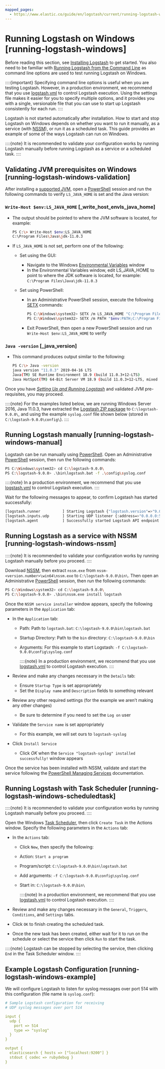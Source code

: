 ```yaml
---
mapped_pages:
  - https://www.elastic.co/guide/en/logstash/current/running-logstash-windows.html
---
```


# Running Logstash on Windows [running-logstash-windows]

Before reading this section, see [Installing Logstash](/reference/installing-logstash.md) to get started.  You also need to be familiar with [Running Logstash from the Command Line](/reference/running-logstash-command-line.md) as command line options are used to test running Logstash on Windows.

::::{important}
Specifying command line options is useful when you are testing Logstash. However, in a production environment, we recommend that you use [logstash.yml](/reference/logstash-settings-file.md) to control Logstash execution. Using the settings file makes it easier for you to specify multiple options, and it provides you with a single, versionable file that you can use to start up Logstash consistently for each run.
::::


Logstash is not started automatically after installation. How to start and stop Logstash on Windows depends on whether you want to run it manually, as a service (with [NSSM](https://nssm.cc/)), or run it as a scheduled task. This guide provides an example of some of the ways Logstash can run on Windows.

::::{note}
It is recommended to validate your configuration works by running Logstash manually before running Logstash as a service or a scheduled task.
::::


## Validating JVM prerequisites on Windows [running-logstash-windows-validation]

After installing a [supported JVM](https://www.elastic.co/support/matrix#matrix_jvm), open a [PowerShell](https://docs.microsoft.com/en-us/powershell/) session and run the following commands to verify `LS_JAVA_HOME` is set and the Java version:

### `Write-Host $env:LS_JAVA_HOME` [_write_host_envls_java_home]

* The output should be pointed to where the JVM software is located, for example:

    ```sh
    PS C:\> Write-Host $env:LS_JAVA_HOME
    C:\Program Files\Java\jdk-11.0.3
    ```

* If `LS_JAVA_HOME` is not set, perform one of the following:

    * Set using the GUI:

        * Navigate to the Windows [Environmental Variables](https://docs.microsoft.com/en-us/windows/win32/procthread/environment-variables) window
        * In the Environmental Variables window, edit LS_JAVA_HOME to point to where the JDK software is located, for example: `C:\Program Files\Java\jdk-11.0.3`

    * Set using PowerShell:

        * In an Administrative PowerShell session, execute the following [SETX](https://docs.microsoft.com/en-us/windows-server/administration/windows-commands/setx) commands:

            ```sh
            PS C:\Windows\system32> SETX /m LS_JAVA_HOME "C:\Program Files\Java\jdk-11.0.3"
            PS C:\Windows\system32> SETX /m PATH "$env:PATH;C:\Program Files\Java\jdk-11.0.3\bin;"
            ```

        * Exit PowerShell, then open a new PowerShell session and run `Write-Host $env:LS_JAVA_HOME` to verify



### `Java -version` [_java_version]

* This command produces output similar to the following:

    ```sh
    PS C:\> Java -version
    java version "11.0.3" 2019-04-16 LTS
    Java(TM) SE Runtime Environment 18.9 (build 11.0.3+12-LTS)
    Java HotSpot(TM) 64-Bit Server VM 18.9 (build 11.0.3+12-LTS, mixed mode)
    ```


Once you have [*Setting Up and Running Logstash*](/reference/setting-up-running-logstash.md) and validated JVM pre-requisites, you may proceed.

::::{note}
For the examples listed below, we are running Windows Server 2016, Java 11.0.3, have extracted the [Logstash ZIP package](https://www.elastic.co/downloads/logstash) to `C:\logstash-9.0.0\`, and using the example `syslog.conf` file shown below (stored in `C:\logstash-9.0.0\config\`).
::::




## Running Logstash manually [running-logstash-windows-manual]

Logstash can be run manually using [PowerShell](https://docs.microsoft.com/en-us/powershell/).  Open an Administrative [PowerShell](https://docs.microsoft.com/en-us/powershell/) session, then run the following commands:

```sh
PS C:\Windows\system32> cd C:\logstash-9.0.0\
PS C:\logstash-9.0.0> .\bin\logstash.bat -f .\config\syslog.conf
```

::::{note}
In a production environment, we recommend that you use [logstash.yml](/reference/logstash-settings-file.md) to control Logstash execution.
::::


Wait for the following messages to appear, to confirm Logstash has started successfully:

```sh
[logstash.runner          ] Starting Logstash {"logstash.version"=>"9.0.0"}
[logstash.inputs.udp      ] Starting UDP listener {:address=>"0.0.0.0:514"}
[logstash.agent           ] Successfully started Logstash API endpoint {:port=>9600}
```


## Running Logstash as a service with NSSM [running-logstash-windows-nssm]

::::{note}
It is recommended to validate your configuration works by running Logstash manually before you proceed.
::::


Download [NSSM](https://nssm.cc/), then extract `nssm.exe` from `nssm-<version.number>\win64\nssm.exe` to `C:\logstash-9.0.0\bin\`. Then open an Administrative [PowerShell](https://docs.microsoft.com/en-us/powershell/) session, then run the following commands:

```sh
PS C:\Windows\system32> cd C:\logstash-9.0.0\
PS C:\logstash-9.0.0> .\bin\nssm.exe install logstash
```

Once the `NSSM service installer` window appears, specify the following parameters in the `Application` tab:

* In the `Application` tab:

    * Path: Path to `logstash.bat`: `C:\logstash-9.0.0\bin\logstash.bat`
    * Startup Directory: Path to the `bin` directory: `C:\logstash-9.0.0\bin`
    * Arguments: For this example to start Logstash: `-f C:\logstash-9.0.0\config\syslog.conf`

        ::::{note}
        In a production environment, we recommend that you use [logstash.yml](/reference/logstash-settings-file.md) to control Logstash execution.
        ::::

* Review and make any changes necessary in the `Details` tab:

    * Ensure `Startup Type` is set appropriately
    * Set the `Display name` and `Description` fields to something relevant

* Review any other required settings (for the example we aren’t making any other changes)

    * Be sure to determine if you need to set the `Log on` user

* Validate the `Service name` is set appropriately

    * For this example, we will set ours to `logstash-syslog`

* Click `Install Service`

    * Click *OK* when the `Service "logstash-syslog" installed successfully!` window appears


Once the service has been installed with NSSM, validate and start the service following the [PowerShell Managing Services](https://docs.microsoft.com/en-us/powershell/scripting/samples/managing-services) documentation.


## Running Logstash with Task Scheduler [running-logstash-windows-scheduledtask]

::::{note}
It is recommended to validate your configuration works by running Logstash manually before you proceed.
::::


Open the Windows [Task Scheduler](https://docs.microsoft.com/en-us/windows/desktop/taskschd/task-scheduler-start-page), then click `Create Task` in the Actions window.  Specify the following parameters in the `Actions` tab:

* In the `Actions` tab:

    * Click `New`, then specify the following:
    * Action: `Start a program`
    * Program/script: `C:\logstash-9.0.0\bin\logstash.bat`
    * Add arguments: `-f C:\logstash-9.0.0\config\syslog.conf`
    * Start in: `C:\logstash-9.0.0\bin\`

        ::::{note}
        In a production environment, we recommend that you use [logstash.yml](/reference/logstash-settings-file.md) to control Logstash execution.
        ::::

* Review and make any changes necessary in the `General`, `Triggers`, `Conditions`, and `Settings` tabs.
* Click `OK` to finish creating the scheduled task.
* Once the new task has been created, either wait for it to run on the schedule or select the service then click `Run` to start the task.

::::{note}
Logstash can be stopped by selecting the service, then clicking `End` in the Task Scheduler window.
::::



## Example Logstash Configuration [running-logstash-windows-example]

We will configure Logstash to listen for syslog messages over port 514 with this configuration (file name is `syslog.conf`):

```yaml
# Sample Logstash configuration for receiving
# UDP syslog messages over port 514

input {
  udp {
    port => 514
    type => "syslog"
  }
}

output {
  elasticsearch { hosts => ["localhost:9200"] }
  stdout { codec => rubydebug }
}
```



